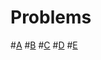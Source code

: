 Problems
=
#[A](A/Statement.md)
#[B](B/Statement.md)
#[C](C/Statement.md)
#[D](D/Statement.md)
#[E](E/Statement.md)